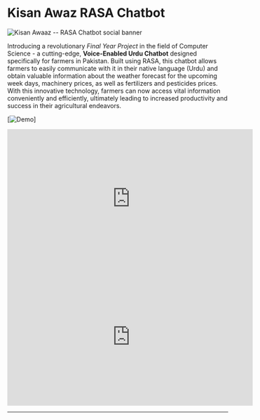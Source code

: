 # Kisan Awaz RASA Chatbot

![Kisan Awaaz -- RASA Chatbot social banner](https://github.com/DaudAhmad0303/kisan-awaz-rasa-chatbot-fyp/assets/73556387/0dcff56a-e8d6-4f55-b161-07ff77179f4f)


Introducing a revolutionary *Final Year Project* in the field of Computer Science - a cutting-edge, **Voice-Enabled Urdu Chatbot** designed specifically for farmers in Pakistan. Built using RASA, this chatbot allows farmers to easily communicate with it in their native language (Urdu) and obtain valuable information about the weather forecast for the upcoming week days, machinery prices, as well as fertilizers and pesticides prices. With this innovative technology, farmers can now access vital information conveniently and efficiently, ultimately leading to increased productivity and success in their agricultural endeavors.

[![Demo](youtu.be/xzHSMCObhH0)]



<iframe width="560" height="315" src="https://www.youtube.com/embed/xzHSMCObhH0" title="KISAN AWAZ" frameborder="0" allow="accelerometer; autoplay; clipboard-write; encrypted-media; gyroscope; picture-in-picture; web-share" allowfullscreen></iframe>



<iframe width="560" height="315" src="https://www.youtube.com/embed/xzHSMCObhH0" frameborder="0" allowfullscreen></iframe>




------------------

